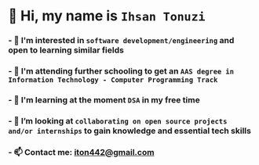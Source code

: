# 👋 Hi, my name is **`Ihsan Tonuzi`**
### - 👀 I'm interested in **`software development/engineering`** and open to learning similar fields
### - 🌱 I'm attending further schooling to get an **`AAS degree in Information Technology - Computer Programming Track`**
### - 📖 I'm learning at the moment **`DSA`** in my free time
### - 💞️ I’m looking at **`collaborating on open source projects and/or internships`** to gain knowledge and essential tech skills 
### - 📫 Contact me: **[iton442@gmail.com](mailto:iton442@gmail.com)**
 
  

<!---
iton0/iton0 is a ✨ special ✨ repository because its `README.md` (this file) appears on your GitHub profile.
You can click the Preview link to take a look at your changes.
--->
